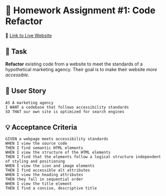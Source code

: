 # 📝 Homework Assignment #1: Code Refactor

📌 [Link to Live Website](https://awidener3.github.io/code-refactor/ "Code Refactor")

## 🔨 Task
**Refactor** existing code from a website to meet the standards of a hypothetical marketing agency. Their goal is to make their website *more accessible*.

## 📝 User Story

```
AS A marketing agency
I WANT a codebase that follows accessibility standards
SO THAT our own site is optimized for search engines
```

## 💡 Acceptance Criteria

```
GIVEN a webpage meets accessibility standards
WHEN I view the source code
THEN I find semantic HTML elements
WHEN I view the structure of the HTML elements
THEN I find that the elements follow a logical structure independent of styling and positioning
WHEN I view the icon and image elements
THEN I find accessible alt attributes
WHEN I view the heading attributes
THEN they fall in sequential order
WHEN I view the title element
THEN I find a concise, descriptive title
```
